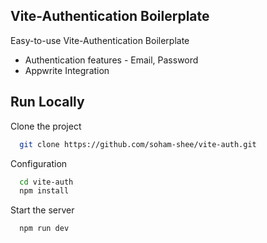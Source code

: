 
## Vite-Authentication Boilerplate

Easy-to-use Vite-Authentication Boilerplate
- Authentication features - Email, Password
- Appwrite Integration

  
## Run Locally

Clone the project

```bash
  git clone https://github.com/soham-shee/vite-auth.git
```

Configuration

```bash
  cd vite-auth
  npm install
```

Start the server

```bash
  npm run dev
```
